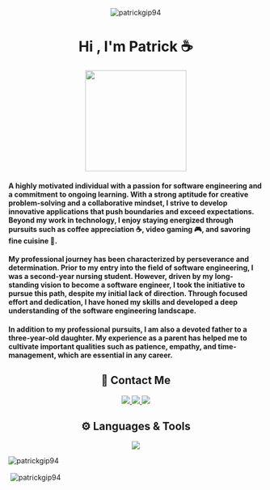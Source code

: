 <p align="center"> <img src="https://komarev.com/ghpvc/?username=patrickgip94&label=Profile%20views&color=0e75b6&style=flat" alt="patrickgip94" /> </p>

<p align="center">
  <h1 align="center">Hi , I'm Patrick ☕</h1>
  <p align="center">
    <img src="https://user-images.githubusercontent.com/102221024/201450300-c1a3cfeb-d665-4540-890c-cbe99f09050a.gif" width="200" height="200"/>
  </p>
</p>


<h4>A highly motivated individual with a passion for software engineering and a commitment to ongoing learning. With a strong aptitude for creative problem-solving and a collaborative mindset, I strive to develop innovative applications that push boundaries and exceed expectations. Beyond my work in technology, I enjoy staying energized through pursuits such as coffee appreciation ☕, video gaming 🎮, and savoring fine cuisine 🍣.</h4>

<h4>My professional journey has been characterized by perseverance and determination. Prior to my entry into the field of software engineering, I was a second-year nursing student. However, driven by my long-standing vision to become a software engineer, I took the initiative to pursue this path, despite my initial lack of direction. Through focused effort and dedication, I have honed my skills and developed a deep understanding of the software engineering landscape.</h4>

<h4>In addition to my professional pursuits, I am also a devoted father to a three-year-old daughter. My experience as a parent has helped me to cultivate important qualities such as patience, empathy, and time-management, which are essential in any career.</h4>

<h2 align="center">📧 Contact Me</h2>
<p align="center">
  <a href="mailto:gippatrick@gmail.com" >
    <img src="https://img.shields.io/badge/Gmail-D14836?style=for-the-badge&logo=gmail&logoColor=white"/>
  </a>
  <a href="https://www.linkedin.com/in/patrickgip94/" >
    <img src="https://img.shields.io/badge/linkedin-%230077B5.svg?style=for-the-badge&logo=linkedin&logoColor=white"/>
  </a>
  <a href="https://angel.co/u/patrick-gip" >
    <img src="https://img.shields.io/badge/AngelList-000000?style=for-the-badge&logo=AngelList&logoColor=white"/>
  </a>
</p>

<h2 align="center">⚙️ Languages & Tools</h2>
<p align="center">
  <a href="https://skillicons.dev">
    <img src="https://skillicons.dev/icons?i=js,html,css,sass,tailwind,react,redux,express,nodejs,mongodb" />
  </a>
</p>

<p><img align="center" src="https://github-readme-stats.vercel.app/api/top-langs?username=patrickgip94&show_icons=true&locale=en&layout=compact" alt="patrickgip94" /></p>

<p>&nbsp;<img align="center" src="https://github-readme-stats.vercel.app/api?username=patrickgip94&show_icons=true&locale=en" alt="patrickgip94" /></p>
